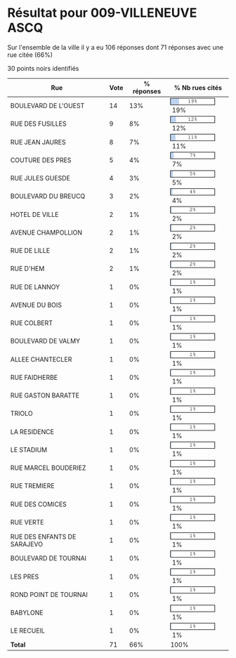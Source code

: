 # Résultat pour 009-VILLENEUVE ASCQ

Sur l'ensemble de la ville il y a eu 106 réponses dont 71 réponses avec une rue citée (66%)

30 points noirs identifiés

| Rue | Vote | % réponses | % Nb rues cités|
|-----|------|------------|----------------|
| BOULEVARD DE L'OUEST | 14 | 13% | <img src="../../img/bar_19.gif" />&nbsp;19%|
| RUE DES FUSILLES | 9 | 8% | <img src="../../img/bar_12.gif" />&nbsp;12%|
| RUE JEAN JAURES | 8 | 7% | <img src="../../img/bar_11.gif" />&nbsp;11%|
| COUTURE DES PRES | 5 | 4% | <img src="../../img/bar_7.gif" />&nbsp;7%|
| RUE JULES GUESDE | 4 | 3% | <img src="../../img/bar_5.gif" />&nbsp;5%|
| BOULEVARD DU BREUCQ | 3 | 2% | <img src="../../img/bar_4.gif" />&nbsp;4%|
| HOTEL DE VILLE | 2 | 1% | <img src="../../img/bar_2.gif" />&nbsp;2%|
| AVENUE CHAMPOLLION | 2 | 1% | <img src="../../img/bar_2.gif" />&nbsp;2%|
| RUE DE LILLE | 2 | 1% | <img src="../../img/bar_2.gif" />&nbsp;2%|
| RUE D'HEM | 2 | 1% | <img src="../../img/bar_2.gif" />&nbsp;2%|
| RUE DE LANNOY | 1 | 0% | <img src="../../img/bar_1.gif" />&nbsp;1%|
| AVENUE DU BOIS | 1 | 0% | <img src="../../img/bar_1.gif" />&nbsp;1%|
| RUE COLBERT | 1 | 0% | <img src="../../img/bar_1.gif" />&nbsp;1%|
| BOULEVARD DE VALMY | 1 | 0% | <img src="../../img/bar_1.gif" />&nbsp;1%|
| ALLEE CHANTECLER | 1 | 0% | <img src="../../img/bar_1.gif" />&nbsp;1%|
| RUE FAIDHERBE | 1 | 0% | <img src="../../img/bar_1.gif" />&nbsp;1%|
| RUE GASTON BARATTE | 1 | 0% | <img src="../../img/bar_1.gif" />&nbsp;1%|
| TRIOLO | 1 | 0% | <img src="../../img/bar_1.gif" />&nbsp;1%|
| LA RESIDENCE | 1 | 0% | <img src="../../img/bar_1.gif" />&nbsp;1%|
| LE STADIUM | 1 | 0% | <img src="../../img/bar_1.gif" />&nbsp;1%|
| RUE MARCEL BOUDERIEZ | 1 | 0% | <img src="../../img/bar_1.gif" />&nbsp;1%|
| RUE TREMIERE | 1 | 0% | <img src="../../img/bar_1.gif" />&nbsp;1%|
| RUE DES COMICES | 1 | 0% | <img src="../../img/bar_1.gif" />&nbsp;1%|
| RUE VERTE | 1 | 0% | <img src="../../img/bar_1.gif" />&nbsp;1%|
| RUE DES ENFANTS DE SARAJEVO | 1 | 0% | <img src="../../img/bar_1.gif" />&nbsp;1%|
| BOULEVARD DE TOURNAI | 1 | 0% | <img src="../../img/bar_1.gif" />&nbsp;1%|
| LES PRES | 1 | 0% | <img src="../../img/bar_1.gif" />&nbsp;1%|
| ROND POINT DE TOURNAI | 1 | 0% | <img src="../../img/bar_1.gif" />&nbsp;1%|
| BABYLONE | 1 | 0% | <img src="../../img/bar_1.gif" />&nbsp;1%|
| LE RECUEIL | 1 | 0% | <img src="../../img/bar_1.gif" />&nbsp;1%|
| **Total** | 71 | 66% | 100%|
